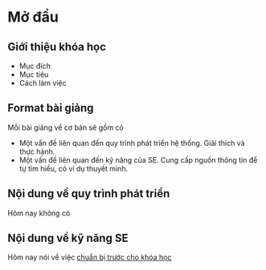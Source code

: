 # Mở đầu

## Giới thiệu khóa học

* Mục đích
* Mục tiêu
* Cách làm việc

## Format bài giảng

Mỗi bài giảng về cơ bản sẽ gồm có
* Một vấn đề liên quan đến quy trình phát triển hệ thống.
  Giải thích và thực hành.
* Một vấn đề liên quan đến kỹ năng của SE.
  Cung cấp nguồn thông tin để tự tìm hiểu, có ví dụ thuyết minh.

## Nội dung về quy trình phát triển

Hôm nay không có

## Nội dung về kỹ năng SE

Hôm nay nói về việc [chuẩn bị trước cho khóa học](../00.Prerequisites.se/README.md)
